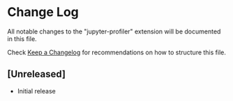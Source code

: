 # Change Log

All notable changes to the "jupyter-profiler" extension will be documented in this file.

Check [Keep a Changelog](http://keepachangelog.com/) for recommendations on how to structure this file.

## [Unreleased]

- Initial release